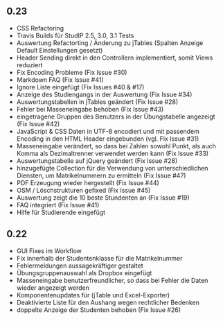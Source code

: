 ## 0.23

 * CSS Refactoring
 * Travis Builds für StudIP 2.5, 3.0, 3.1 Tests
 * Auswertung Refactorting / Änderung zu jTables (Spalten Anzeige Default Einstellungen gesetzt)
 * Header Sending direkt in den Controllern implementiert, somit Views reduziert
 * Fix Encoding Probleme (Fix Issue #30)
 * Markdown FAQ (Fix Issue #41)
 * Ignore Liste eingefügt (Fix Issues #40 & #17)
 * Anzeige des Studiengangs in der Auswertung (Fix Issue #34)
 * Auswertungstabellen in jTables geändert (Fix Issue #28)
 * Fehler bei Masseneingabe behoben (Fix Issue #43)
 * eingetragene Gruppen des Benutzers in der Übungstabelle angezeigt (Fix Issue #42)
 * JavaScript & CSS Daten in UTF-8 encodiert und mit passendem Encoding in den HTML Header eingebunden (vgl. Fix Issue #31)
 * Masseneingabe verändert, so dass bei Zahlen sowohl Punkt, als auch Komma als Dezimaltrenner verwendet werden kann (Fix Issue #33)
 * Auswertungstabelle auf jQuery geändert (Fix Issue #28)
 * hinzugefügte Collection für die Verwendung von unterschiedlichen Diensten, um Matrikelnummern zu ermitteln (Fix Issue #47)
 * PDF Erzeugung wieder hergestellt (Fix Issue #44)
 * OSM / Löschstrukturen gefixed (Fix Issue #45)
 * Auswertung zeigt die 10 beste Stundenten an (Fix Issue #19)
 * FAQ integriert (Fix Issue #41)
 * Hilfe für Studierende eingefügt



## 0.22

 * GUI Fixes im Workflow
 * Fix innerhalb der Studentenklasse für die Matrikelnummer
 * Fehlermeldungen aussagekräftiger gestaltet
 * Übungsgruppenauswahl als Dropbox eingefügt
 * Masseneingabe benutzerfreundlicher, so dass bei Fehler die Daten wieder angezeigt werden
 * Komponentenupdates für (jTable und Excel-Exporter)
 * Deaktivierte Liste für den Aushang wegen rechtlicher Bedenken
 * doppelte Anzeige der Studenten behoben (Fix Issue #26)
